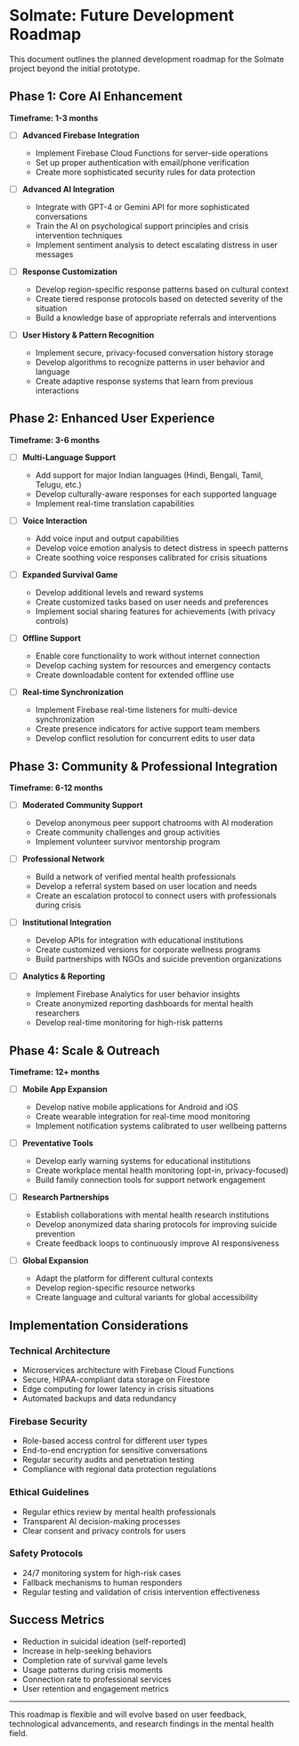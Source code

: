 # Solmate: Future Development Roadmap

This document outlines the planned development roadmap for the Solmate project beyond the initial prototype.

## Phase 1: Core AI Enhancement

**Timeframe: 1-3 months**

- [ ] **Advanced Firebase Integration**
  - Implement Firebase Cloud Functions for server-side operations
  - Set up proper authentication with email/phone verification
  - Create more sophisticated security rules for data protection

- [ ] **Advanced AI Integration**
  - Integrate with GPT-4 or Gemini API for more sophisticated conversations
  - Train the AI on psychological support principles and crisis intervention techniques
  - Implement sentiment analysis to detect escalating distress in user messages

- [ ] **Response Customization**
  - Develop region-specific response patterns based on cultural context
  - Create tiered response protocols based on detected severity of the situation
  - Build a knowledge base of appropriate referrals and interventions

- [ ] **User History & Pattern Recognition**
  - Implement secure, privacy-focused conversation history storage
  - Develop algorithms to recognize patterns in user behavior and language
  - Create adaptive response systems that learn from previous interactions

## Phase 2: Enhanced User Experience

**Timeframe: 3-6 months**

- [ ] **Multi-Language Support**
  - Add support for major Indian languages (Hindi, Bengali, Tamil, Telugu, etc.)
  - Develop culturally-aware responses for each supported language
  - Implement real-time translation capabilities

- [ ] **Voice Interaction**
  - Add voice input and output capabilities
  - Develop voice emotion analysis to detect distress in speech patterns
  - Create soothing voice responses calibrated for crisis situations

- [ ] **Expanded Survival Game**
  - Develop additional levels and reward systems
  - Create customized tasks based on user needs and preferences
  - Implement social sharing features for achievements (with privacy controls)

- [ ] **Offline Support**
  - Enable core functionality to work without internet connection
  - Develop caching system for resources and emergency contacts
  - Create downloadable content for extended offline use

- [ ] **Real-time Synchronization**
  - Implement Firebase real-time listeners for multi-device synchronization
  - Create presence indicators for active support team members
  - Develop conflict resolution for concurrent edits to user data

## Phase 3: Community & Professional Integration

**Timeframe: 6-12 months**

- [ ] **Moderated Community Support**
  - Develop anonymous peer support chatrooms with AI moderation
  - Create community challenges and group activities
  - Implement volunteer survivor mentorship program

- [ ] **Professional Network**
  - Build a network of verified mental health professionals
  - Develop a referral system based on user location and needs
  - Create an escalation protocol to connect users with professionals during crisis

- [ ] **Institutional Integration**
  - Develop APIs for integration with educational institutions
  - Create customized versions for corporate wellness programs
  - Build partnerships with NGOs and suicide prevention organizations

- [ ] **Analytics & Reporting**
  - Implement Firebase Analytics for user behavior insights
  - Create anonymized reporting dashboards for mental health researchers
  - Develop real-time monitoring for high-risk patterns

## Phase 4: Scale & Outreach

**Timeframe: 12+ months**

- [ ] **Mobile App Expansion**
  - Develop native mobile applications for Android and iOS
  - Create wearable integration for real-time mood monitoring
  - Implement notification systems calibrated to user wellbeing patterns

- [ ] **Preventative Tools**
  - Develop early warning systems for educational institutions
  - Create workplace mental health monitoring (opt-in, privacy-focused)
  - Build family connection tools for support network engagement

- [ ] **Research Partnerships**
  - Establish collaborations with mental health research institutions
  - Develop anonymized data sharing protocols for improving suicide prevention
  - Create feedback loops to continuously improve AI responsiveness

- [ ] **Global Expansion**
  - Adapt the platform for different cultural contexts
  - Develop region-specific resource networks
  - Create language and cultural variants for global accessibility

## Implementation Considerations

### Technical Architecture
- Microservices architecture with Firebase Cloud Functions
- Secure, HIPAA-compliant data storage on Firestore
- Edge computing for lower latency in crisis situations
- Automated backups and data redundancy

### Firebase Security
- Role-based access control for different user types
- End-to-end encryption for sensitive conversations
- Regular security audits and penetration testing
- Compliance with regional data protection regulations

### Ethical Guidelines
- Regular ethics review by mental health professionals
- Transparent AI decision-making processes
- Clear consent and privacy controls for users

### Safety Protocols
- 24/7 monitoring system for high-risk cases
- Fallback mechanisms to human responders
- Regular testing and validation of crisis intervention effectiveness

## Success Metrics

- Reduction in suicidal ideation (self-reported)
- Increase in help-seeking behaviors
- Completion rate of survival game levels
- Usage patterns during crisis moments
- Connection rate to professional services
- User retention and engagement metrics

---

This roadmap is flexible and will evolve based on user feedback, technological advancements, and research findings in the mental health field. 